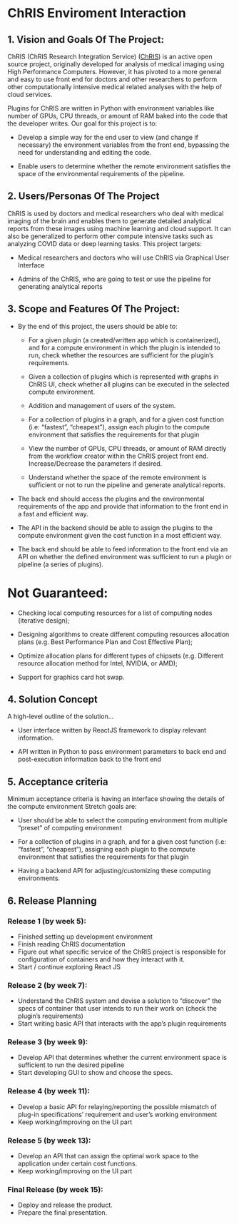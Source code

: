 # ChRIS Enviroment Interaction


## 1. Vision and Goals Of The Project:

ChRIS (ChRIS Research Integration Service) ([ChRIS](http://chrisproject.org/)) is an active open source project, originally developed for analysis of medical imaging using High Performance Computers. However, it has pivoted to a more general and easy to use front end for doctors and other researchers to perform other computationally intensive medical related analyses with the help of cloud services. 

Plugins for ChRIS are written in Python with environment variables like number of GPUs, CPU threads, or amount of RAM baked into the code that the developer writes. Our goal for this project is to:
 * Develop a simple way for the end user to view (and change if necessary) the environment variables from the front end, bypassing the need for understanding and editing the code.

* Enable users to determine whether the remote environment satisfies the space of the environmental requirements of the pipeline.

## 2. Users/Personas Of The Project

ChRIS is used by doctors and medical researchers who deal with medical imaging of the brain and enables them to generate detailed analytical reports from these images using machine learning and cloud support. It can also be generalized to perform other compute intensive tasks such as analyzing COVID data or deep learning tasks. This project targets:

 * Medical researchers and doctors who will use ChRIS via Graphical User Interface

* Admins of the ChRIS, who are going to test or use the pipeline for generating analytical reports

## 3. Scope and Features Of The Project:

* By the end of this project, the users should be able to:
    
    * For a given plugin (a created/written app which is containerized), and for a compute environment in which the plugin is intended to run, check whether the resources are sufficient for the plugin’s requirements.

    * Given a collection of plugins which is  represented with graphs in ChRIS UI, check whether all plugins can be executed in the selected compute environment.

    * Addition and management of users of the system. 

    * For a collection of plugins in a graph, and for a given cost function (i.e: “fastest”, “cheapest”), assign each plugin to the compute environment that satisfies the   requirements for that plugin

    * View the number of GPUs, CPU threads, or amount of RAM directly from the workflow creator within the ChRIS project front end.
Increase/Decrease the parameters if desired.

    * Understand whether the space of the remote environment is sufficient or not to run the pipeline and generate analytical reports.

* The back end should access the plugins and the environmental requirements of the app and provide that information to the front end in a fast and efficient way.

* The API in the backend should be able to assign the plugins to the compute environment given the cost function in a most efficient way. 

* The back end should be able to feed information to the front end via an API on whether the defined environment was sufficient to run a plugin or pipeline (a series of plugins).
# Not Guaranteed:

* Checking local computing resources for a list of computing nodes (iterative design);

* Designing algorithms to create different computing resources allocation plans (e.g. Best Performance Plan and Cost Effective Plan);

* Optimize allocation plans for different types of chipsets (e.g. Different resource allocation method for Intel, NVIDIA, or AMD);

* Support for graphics card hot swap.


## 4. Solution Concept

A high-level outline of the solution…

* User interface written by ReactJS framework to  display relevant information.

* API written in Python to pass environment parameters to back end and post-execution information back to the front end

## 5. Acceptance criteria

Minimum acceptance criteria is having an interface showing the details of the compute environment Stretch goals are:

* User should be able to select the computing environment from multiple “preset” of computing environment

* For a collection of plugins in a graph, and for a given cost function (i.e: “fastest”, “cheapest”), assigning each plugin to the compute environment that satisfies the requirements for that plugin

* Having a backend API for adjusting/customizing these computing environments.

## 6. Release Planning

### Release 1 (by week 5): 
* Finished setting up development environment
* Finish reading ChRIS documentation
* Figure out what specific service of the ChRIS project is responsible for configuration of containers and how they interact with it.
* Start / continue exploring React JS

### Release 2 (by week 7): 
* Understand the ChRIS system and devise a solution to “discover” the specs of container that user intends to run their work on (check the plugin’s requirements)
* Start writing basic API that interacts with the app’s plugin requirements

### Release 3 (by week 9): 
* Develop API that determines whether the current environment space is sufficient to run the desired pipeline
* Start developing GUI to show and choose the specs.

### Release 4 (by week 11): 
* Develop a basic API for relaying/reporting the possible mismatch of plug-in specifications’ requirement and user’s working environment
* Keep working/improving on the UI part

### Release 5 (by week 13): 
* Develop an API that can assign the optimal work space to the application under certain cost functions.
* Keep working/improving on the UI part

### Final Release (by week 15):
* Deploy and release the product.
* Prepare the final presentation.



